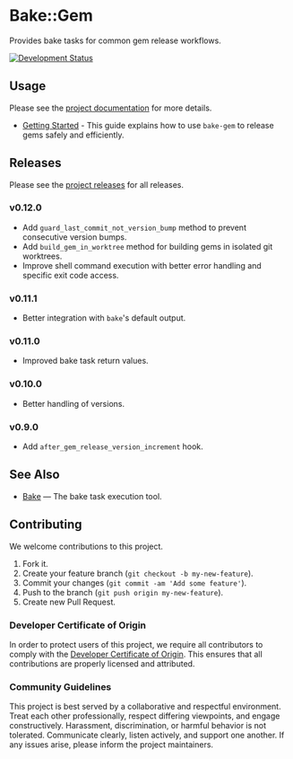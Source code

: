 # Bake::Gem

Provides bake tasks for common gem release workflows.

[![Development Status](https://github.com/ioquatix/bake-gem/workflows/Test/badge.svg)](https://github.com/ioquatix/bake-gem/actions?workflow=Test)

## Usage

Please see the [project documentation](https://ioquatix.github.io/bake-gem/) for more details.

  - [Getting Started](https://ioquatix.github.io/bake-gem/guides/getting-started/index) - This guide explains how to use `bake-gem` to release gems safely and efficiently.

## Releases

Please see the [project releases](https://ioquatix.github.io/bake-gem/releases/index) for all releases.

### v0.12.0

  - Add `guard_last_commit_not_version_bump` method to prevent consecutive version bumps.
  - Add `build_gem_in_worktree` method for building gems in isolated git worktrees.
  - Improve shell command execution with better error handling and specific exit code access.

### v0.11.1

  - Better integration with `bake`'s default output.

### v0.11.0

  - Improved bake task return values.

### v0.10.0

  - Better handling of versions.

### v0.9.0

  - Add `after_gem_release_version_increment` hook.

## See Also

  - [Bake](https://github.com/ioquatix/bake) — The bake task execution tool.

## Contributing

We welcome contributions to this project.

1.  Fork it.
2.  Create your feature branch (`git checkout -b my-new-feature`).
3.  Commit your changes (`git commit -am 'Add some feature'`).
4.  Push to the branch (`git push origin my-new-feature`).
5.  Create new Pull Request.

### Developer Certificate of Origin

In order to protect users of this project, we require all contributors to comply with the [Developer Certificate of Origin](https://developercertificate.org/). This ensures that all contributions are properly licensed and attributed.

### Community Guidelines

This project is best served by a collaborative and respectful environment. Treat each other professionally, respect differing viewpoints, and engage constructively. Harassment, discrimination, or harmful behavior is not tolerated. Communicate clearly, listen actively, and support one another. If any issues arise, please inform the project maintainers.
